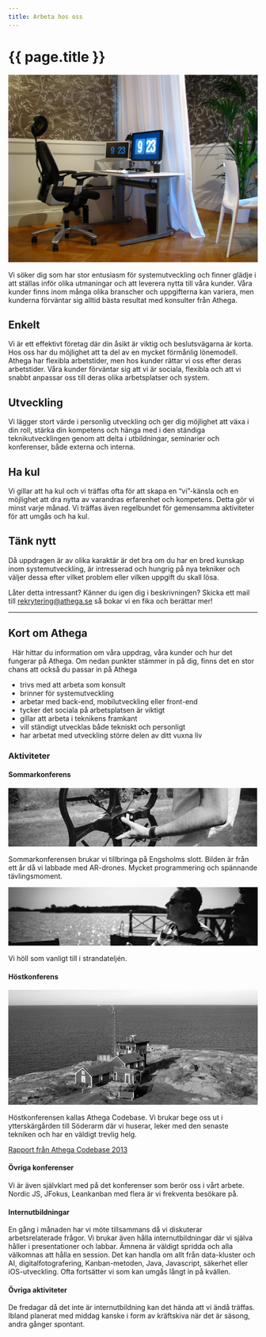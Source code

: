 ```yaml
---
title: Arbeta hos oss
---
```


# {{ page.title }}

![Peters skrivbord](./athega-desk.jpg)

Vi söker dig som har stor entusiasm för systemutveckling och finner glädje i att ställas
inför olika utmaningar och att leverera nytta till våra kunder. Våra kunder finns inom
många olika branscher och uppgifterna kan variera, men kunderna förväntar sig alltid
bästa resultat med konsulter från Athega.

## Enkelt
Vi är ett effektivt företag där din åsikt är viktig och beslutsvägarna är korta. Hos
oss har du möjlighet att ta del av en mycket förmånlig lönemodell. Athega har flexibla
arbetstider, men hos kunder rättar vi oss efter deras arbetstider. Våra kunder förväntar
sig att vi är sociala, flexibla och att vi snabbt anpassar oss till deras olika arbetsplatser
och system.

## Utveckling
Vi lägger stort värde i personlig utveckling och ger dig möjlighet att växa i din roll,
stärka din kompetens och hänga med i den ständiga teknikutvecklingen genom att delta i
utbildningar, seminarier och konferenser, både externa och interna.

## Ha kul
Vi gillar att ha kul och vi träffas ofta för att skapa en “vi”-känsla och en möjlighet
att dra nytta av varandras erfarenhet och kompetens. Detta gör vi minst varje månad.
Vi träffas även regelbundet för gemensamma aktiviteter för att umgås och ha kul.

## Tänk nytt
Då uppdragen är av olika karaktär är det bra om du har en bred kunskap inom systemutveckling,
är intresserad och hungrig på nya tekniker och väljer dessa efter vilket problem eller
vilken uppgift du skall lösa.

Låter detta intressant? Känner du igen dig i beskrivningen? Skicka ett mail till
[rekrytering@athega.se](mailto:rekrytering@athega.se) så bokar vi en fika och berättar mer!

---

## Kort om Athega

  Här hittar du information om våra uppdrag, våra kunder och hur det fungerar på Athega.
Om nedan punkter stämmer in på dig, finns det en stor chans att också du passar in på Athega

- trivs med att arbeta som konsult
- brinner för systemutveckling
- arbetar med back-end, mobilutveckling eller front-end
- tycker det sociala på arbetsplatsen är viktigt
- gillar att arbeta i teknikens framkant
- vill ständigt utvecklas både tekniskt och personligt
- har arbetat med utveckling större delen av ditt vuxna liv

### Aktiviteter

#### Sommarkonferens
[![Engsholmsslott](./sommarkonferens1.png)](http://www.engsholm.se)

Sommarkonferensen brukar vi tillbringa på Engsholms slott. Bilden är från ett år då vi labbade
med AR-drones. Mycket programmering och spännande tävlingsmoment.
 
![Drone challenge](./sommarkonferens2.png)

Vi höll som vanligt till i strandateljén.

#### Höstkonferens
[![Söderarm](./soderarm.png)](/blogg/2012/12/01/resultatet_fran_athega_code_base_2012)

Höstkonferensen kallas Athega Codebase. Vi brukar bege oss ut i ytterskärgården till
Söderarm där vi huserar, leker med den senaste tekniken och har en väldigt trevlig helg.

[Rapport från Athega Codebase 2013](/blogg/2013/11/22/acb2013)

#### Övriga konferenser
Vi är även självklart med på det konferenser som berör oss i vårt arbete. Nordic JS, JFokus,
Leankanban med flera är vi frekventa besökare på. 

#### Internutbildningar
En gång i månaden har vi möte tillsammans då vi diskuterar arbetsrelaterade frågor.
Vi brukar även hålla internutbildningar där vi själva håller i presentationer och labbar.
Ämnena är väldigt spridda och alla välkomnas att hålla en session. Det kan handla om allt
från data-kluster och AI, digitalfotografering, Kanban-metoden, Java, Javascript, säkerhet
eller iOS-utveckling. Ofta fortsätter vi som kan umgås långt in på kvällen.

#### Övriga aktiviteter
De fredagar då det inte är internutbildning kan det hända att vi ändå träffas. Ibland
planerat med middag kanske i form av kräftskiva när det är säsong, andra gånger spontant.
